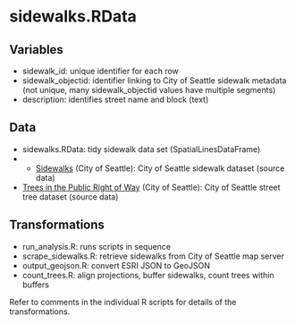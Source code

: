 # sidewalks.RData

## Variables

* sidewalk_id: unique identifier for each row
* sidewalk_objectid: identifier linking to City of Seattle sidewalk metadata (not unique, many sidewalk_objectid values have multiple segments)
* description: identifies street name and block (text)

## Data

* sidewalks.RData: tidy sidewalk data set (SpatialLinesDataFrame)
* * [Sidewalks](https://data.seattle.gov/Transportation/SDOT-Sidewalks/pxgh-b4sz/about) (City of Seattle): City of Seattle sidewalk dataset (source data)
* [Trees in the Public Right of Way](https://data.seattle.gov/Transportation/Trees-in-the-Public-Right-of-Way/tiq5-syif/about) (City of Seattle): City of Seattle street tree dataset (source data)

## Transformations

* run_analysis.R: runs scripts in sequence
* scrape_sidewalks.R: retrieve sidewalks from City of Seattle map server
* output_geojson.R: convert ESRI JSON to GeoJSON
* count_trees.R: align projections, buffer sidewalks, count trees within buffers

Refer to comments in the individual R scripts for details of the transformations.
